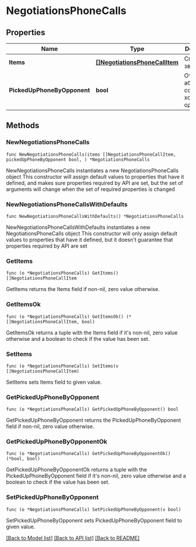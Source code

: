 # NegotiationsPhoneCalls

## Properties

Name | Type | Description | Notes
------------ | ------------- | ------------- | -------------
**Items** | [**[]NegotiationsPhoneCallItem**](NegotiationsPhoneCallItem.md) | Список звонков | 
**PickedUpPhoneByOpponent** | **bool** | Ответил ли абонент соискателю хотя бы один раз | 

## Methods

### NewNegotiationsPhoneCalls

`func NewNegotiationsPhoneCalls(items []NegotiationsPhoneCallItem, pickedUpPhoneByOpponent bool, ) *NegotiationsPhoneCalls`

NewNegotiationsPhoneCalls instantiates a new NegotiationsPhoneCalls object
This constructor will assign default values to properties that have it defined,
and makes sure properties required by API are set, but the set of arguments
will change when the set of required properties is changed

### NewNegotiationsPhoneCallsWithDefaults

`func NewNegotiationsPhoneCallsWithDefaults() *NegotiationsPhoneCalls`

NewNegotiationsPhoneCallsWithDefaults instantiates a new NegotiationsPhoneCalls object
This constructor will only assign default values to properties that have it defined,
but it doesn't guarantee that properties required by API are set

### GetItems

`func (o *NegotiationsPhoneCalls) GetItems() []NegotiationsPhoneCallItem`

GetItems returns the Items field if non-nil, zero value otherwise.

### GetItemsOk

`func (o *NegotiationsPhoneCalls) GetItemsOk() (*[]NegotiationsPhoneCallItem, bool)`

GetItemsOk returns a tuple with the Items field if it's non-nil, zero value otherwise
and a boolean to check if the value has been set.

### SetItems

`func (o *NegotiationsPhoneCalls) SetItems(v []NegotiationsPhoneCallItem)`

SetItems sets Items field to given value.


### GetPickedUpPhoneByOpponent

`func (o *NegotiationsPhoneCalls) GetPickedUpPhoneByOpponent() bool`

GetPickedUpPhoneByOpponent returns the PickedUpPhoneByOpponent field if non-nil, zero value otherwise.

### GetPickedUpPhoneByOpponentOk

`func (o *NegotiationsPhoneCalls) GetPickedUpPhoneByOpponentOk() (*bool, bool)`

GetPickedUpPhoneByOpponentOk returns a tuple with the PickedUpPhoneByOpponent field if it's non-nil, zero value otherwise
and a boolean to check if the value has been set.

### SetPickedUpPhoneByOpponent

`func (o *NegotiationsPhoneCalls) SetPickedUpPhoneByOpponent(v bool)`

SetPickedUpPhoneByOpponent sets PickedUpPhoneByOpponent field to given value.



[[Back to Model list]](../README.md#documentation-for-models) [[Back to API list]](../README.md#documentation-for-api-endpoints) [[Back to README]](../README.md)


